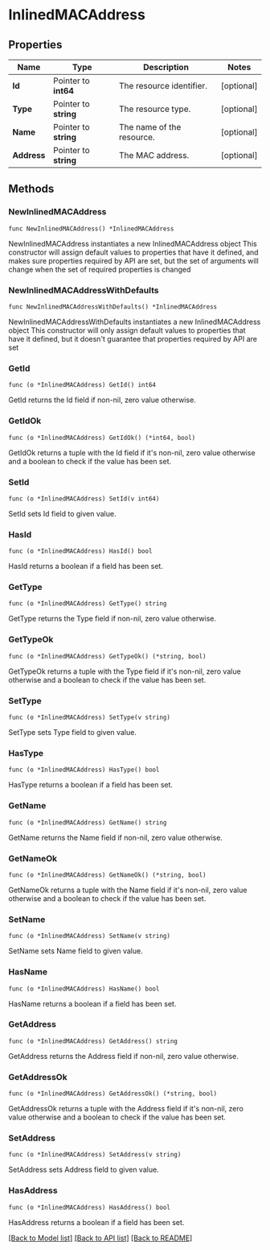 # InlinedMACAddress

## Properties

Name | Type | Description | Notes
------------ | ------------- | ------------- | -------------
**Id** | Pointer to **int64** | The resource identifier. | [optional] 
**Type** | Pointer to **string** | The resource type. | [optional] 
**Name** | Pointer to **string** | The name of the resource. | [optional] 
**Address** | Pointer to **string** | The MAC address. | [optional] 

## Methods

### NewInlinedMACAddress

`func NewInlinedMACAddress() *InlinedMACAddress`

NewInlinedMACAddress instantiates a new InlinedMACAddress object
This constructor will assign default values to properties that have it defined,
and makes sure properties required by API are set, but the set of arguments
will change when the set of required properties is changed

### NewInlinedMACAddressWithDefaults

`func NewInlinedMACAddressWithDefaults() *InlinedMACAddress`

NewInlinedMACAddressWithDefaults instantiates a new InlinedMACAddress object
This constructor will only assign default values to properties that have it defined,
but it doesn't guarantee that properties required by API are set

### GetId

`func (o *InlinedMACAddress) GetId() int64`

GetId returns the Id field if non-nil, zero value otherwise.

### GetIdOk

`func (o *InlinedMACAddress) GetIdOk() (*int64, bool)`

GetIdOk returns a tuple with the Id field if it's non-nil, zero value otherwise
and a boolean to check if the value has been set.

### SetId

`func (o *InlinedMACAddress) SetId(v int64)`

SetId sets Id field to given value.

### HasId

`func (o *InlinedMACAddress) HasId() bool`

HasId returns a boolean if a field has been set.

### GetType

`func (o *InlinedMACAddress) GetType() string`

GetType returns the Type field if non-nil, zero value otherwise.

### GetTypeOk

`func (o *InlinedMACAddress) GetTypeOk() (*string, bool)`

GetTypeOk returns a tuple with the Type field if it's non-nil, zero value otherwise
and a boolean to check if the value has been set.

### SetType

`func (o *InlinedMACAddress) SetType(v string)`

SetType sets Type field to given value.

### HasType

`func (o *InlinedMACAddress) HasType() bool`

HasType returns a boolean if a field has been set.

### GetName

`func (o *InlinedMACAddress) GetName() string`

GetName returns the Name field if non-nil, zero value otherwise.

### GetNameOk

`func (o *InlinedMACAddress) GetNameOk() (*string, bool)`

GetNameOk returns a tuple with the Name field if it's non-nil, zero value otherwise
and a boolean to check if the value has been set.

### SetName

`func (o *InlinedMACAddress) SetName(v string)`

SetName sets Name field to given value.

### HasName

`func (o *InlinedMACAddress) HasName() bool`

HasName returns a boolean if a field has been set.

### GetAddress

`func (o *InlinedMACAddress) GetAddress() string`

GetAddress returns the Address field if non-nil, zero value otherwise.

### GetAddressOk

`func (o *InlinedMACAddress) GetAddressOk() (*string, bool)`

GetAddressOk returns a tuple with the Address field if it's non-nil, zero value otherwise
and a boolean to check if the value has been set.

### SetAddress

`func (o *InlinedMACAddress) SetAddress(v string)`

SetAddress sets Address field to given value.

### HasAddress

`func (o *InlinedMACAddress) HasAddress() bool`

HasAddress returns a boolean if a field has been set.


[[Back to Model list]](../README.md#documentation-for-models) [[Back to API list]](../README.md#documentation-for-api-endpoints) [[Back to README]](../README.md)


